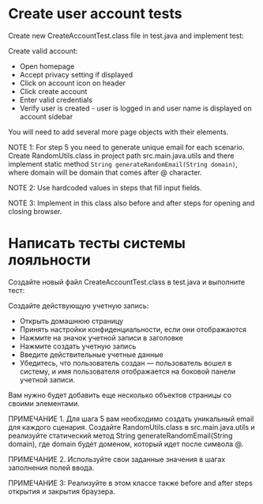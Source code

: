 # Create user account tests

Create new CreateAccountTest.class file in test.java and implement test:

Create valid account:

* Open homepage
* Accept privacy setting if displayed
* Click on account icon on header
* Click create account
* Enter valid credentials
* Verify user is created - user is logged in and user name is displayed on account sidebar

You will need to add several more page objects with their elements.

NOTE 1: For step 5 you need to generate unique email for each scenario. Create RandomUtils.class in project path src.main.java.utils and there implement static method `String generateRandomEmail(String domain)`, where domain will be domain that comes after @ character.

NOTE 2: Use hardcoded values in steps that fill input fields.

NOTE 3: Implement in this class also before and after steps for opening and closing browser.


# Написать тесты системы лояльности

Создайте новый файл CreateAccountTest.class в test.java и выполните тест:

Создайте действующую учетную запись:

* Открыть домашнюю страницу
* Принять настройки конфиденциальности, если они отображаются
* Нажмите на значок учетной записи в заголовке
* Нажмите создать учетную запись
* Введите действительные учетные данные
* Убедитесь, что пользователь создан — пользователь вошел в систему, и имя пользователя отображается на боковой панели учетной записи.

Вам нужно будет добавить еще несколько объектов страницы со своими элементами.

ПРИМЕЧАНИЕ 1. Для шага 5 вам необходимо создать уникальный email для каждого сценария. Создайте RandomUtils.class в src.main.java.utils и 
реализуйте статический метод String generateRandomEmail(String domain), где domain будет доменом, который идет после символа @.

ПРИМЕЧАНИЕ 2. Используйте свои заданные значения в шагах заполнения полей ввода.

ПРИМЕЧАНИЕ 3: Реализуйте в этом классе также before and after steps открытия и закрытия браузера.